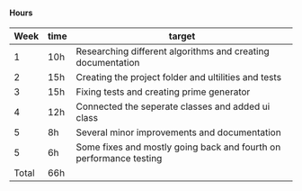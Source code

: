 #### Hours

Week     | time | target |
-----------|------|--------|
1 | 10h | Researching different algorithms and creating documentation |
2 | 15h | Creating the project folder and ultilities and tests |
3 | 15h | Fixing tests and creating prime generator |
4 | 12h | Connected the seperate classes and added ui class |
5 | 8h | Several minor improvements and documentation |
5 | 6h | Some fixes and mostly going back and fourth on performance testing |
Total | 66h   |  |